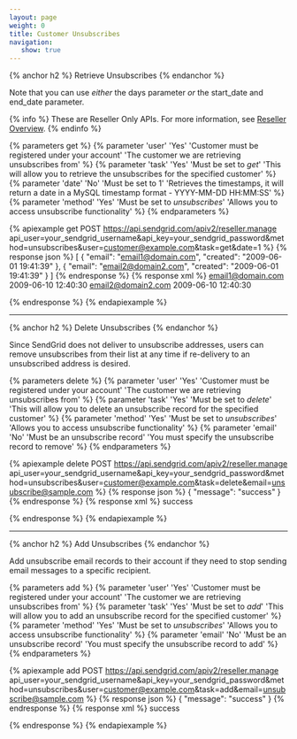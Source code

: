 ```yaml
---
layout: page
weight: 0
title: Customer Unsubscribes
navigation:
   show: true
---
```


{% anchor h2 %}
Retrieve Unsubscribes 
{% endanchor %}

Note that you can use *either* the days parameter *or* the start_date and end_date parameter.

{% info %}
These are Reseller Only APIs. For more information, see [Reseller Overview](https://sendgrid.com/docs/API_Reference/Web_API/Reseller_API/index.html).
{% endinfo %}

{% parameters get %}
 {% parameter 'user' 'Yes' 'Customer must be registered under your account' 'The customer we are retrieving unsubscribes from' %}
 {% parameter 'task' 'Yes' 'Must be set to <em>get</em>' 'This will allow you to retrieve the unsubscribes for the specified customer' %}
 {% parameter 'date' 'No' 'Must be set to 1' 'Retrieves the timestamps, it will return a date in a MySQL timestamp format - YYYY-MM-DD HH:MM:SS' %}
 {% parameter 'method' 'Yes' 'Must be set to <em>unsubscribes</em>' 'Allows you to access unsubscribe functionality' %}
{% endparameters %}


{% apiexample get POST https://api.sendgrid.com/apiv2/reseller.manage api_user=your_sendgrid_username&api_key=your_sendgrid_password&method=unsubscribes&user=customer@example.com&task=get&date=1 %}
  {% response json %}
[
  {
    "email": "email1@domain.com",
    "created": "2009-06-01 19:41:39"
  },
  {
    "email": "email2@domain2.com",
    "created": "2009-06-01 19:41:39"
  }
]
  {% endresponse %}
  {% response xml %}
<unsubscribes>
   <unsubscribe>
      <email>email1@domain.com</email>
      <created>2009-06-10 12:40:30</created>
   </unsubscribe>
   <unsubscribe>
      <email>email2@domain2.com</email>
      <created>2009-06-10 12:40:30</created>
   </unsubscribe>
</unsubscribes>

  {% endresponse %}
{% endapiexample %}

* * * * *

{% anchor h2 %}
Delete Unsubscribes 
{% endanchor %}

Since SendGrid does not deliver to unsubscribe addresses, users can remove unsubscribes from their list at any time if re-delivery to an unsubscribed address is desired.


{% parameters delete %}
 {% parameter 'user' 'Yes' 'Customer must be registered under your account' 'The customer we are retrieving unsubscribes from' %}
 {% parameter 'task' 'Yes' 'Must be set to <em>delete</em>' 'This will allow you to delete an unsubscribe record for the specified customer' %}
 {% parameter 'method' 'Yes' 'Must be set to <em>unsubscribes</em>' 'Allows you to access unsubscribe functionality' %}
 {% parameter 'email' 'No' 'Must be an unsubscribe record' 'You must specify the unsubscribe record to remove' %}
{% endparameters %}


{% apiexample delete POST https://api.sendgrid.com/apiv2/reseller.manage api_user=your_sendgrid_username&api_key=your_sendgrid_password&method=unsubscribes&user=customer@example.com&task=delete&email=unsubscribe@sample.com %}
  {% response json %}
{
  "message": "success"
}
  {% endresponse %}
  {% response xml %}
<result>
   <message>success</message>
</result>

  {% endresponse %}
{% endapiexample %}

* * * * *

{% anchor h2 %}
Add Unsubscribes 
{% endanchor %}

Add unsubscribe email records to their account if they need to stop sending email messages to a specific recipient.


{% parameters add %}
 {% parameter 'user' 'Yes' 'Customer must be registered under your account' 'The customer we are retrieving unsubscribes from' %}
 {% parameter 'task' 'Yes' 'Must be set to <em>add</em>' 'This will allow you to add an unsubscribe record for the specified customer' %}
 {% parameter 'method' 'Yes' 'Must be set to <em>unsubscribes</em>' 'Allows you to access unsubscribe functionality' %}
 {% parameter 'email' 'No' 'Must be an unsubscribe record' 'You must specify the unsubscribe record to add' %}
{% endparameters %}


{% apiexample add POST https://api.sendgrid.com/apiv2/reseller.manage api_user=your_sendgrid_username&api_key=your_sendgrid_password&method=unsubscribes&user=customer@example.com&task=add&email=unsubscribe@sample.com %}
  {% response json %}
{
  "message": "success"
}
  {% endresponse %}
  {% response xml %}
<result>
   <message>success</message>
</result>

  {% endresponse %}
{% endapiexample %}
